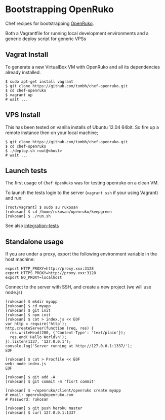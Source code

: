 # Bootstrapping OpenRuko

Chef recipes for bootstrapping [OpenRuko](https://github.com/openruko).

Both a Vagrantfile for running local development environments and a generic deploy script for generic VPSs

## Vagrat Install

To generate a new VirtualBox VM with OpenRuko and all its dependencies already installed.

```
$ sudo apt-get install vagrant
$ git clone https://github.com/tombh/chef-openruko.git
$ cd chef-openruko
$ vagrant up
# wait ...
```

## VPS Install

This has been tested on vanilla installs of Ubuntu 12.04 64bit. So fire up a remote instance then on your local machine;

```
$ git clone https://github.com/tombh/chef-openruko.git
$ cd chef-openruko
$ ./deploy.sh root@<host>
# wait ...
```

## Launch tests

The first usage of `Chef OpenRuko` was for testing openruko on a clean VM.

To launch the tests login to the server (`vagrant ssh` if your using Vagrant) and run:

```
[root/vagrant] $ sudo su rukosan
[rukosan] $ cd /home/rukosan/openruko/keepgreen
[rukosan] $ ./run.sh
```

See also [integration-tests](https://github.com/openruko/integration-tests)

## Standalone usage

If you are under a proxy, export the following environment variable in the host machine:

```
export HTTP_PROXY=http://proxy.xxx:3128
export HTTPS_PROXY=http://proxy.xxx:3128
export NO_PROXY=localhost
```

Connect to the server with SSH, and create a new project (we will use node.js)

```
[rukosan] $ mkdir myapp
[rukosan] $ cd myapp
[rukosan] $ git init
[rukosan] $ npm init
[rukosan] $ cat > index.js << EOF
var http = require('http');
http.createServer(function (req, res) {
  res.writeHead(200, {'Content-Type': 'text/plain'});
  res.end('Hello World\n');
}).listen(1337, '127.0.0.1');
console.log('Server running at http://127.0.0.1:1337/');
EOF

[rukosan] $ cat > Procfile << EOF
web: node index.js
EOF

[rukosan] $ git add -A
[rukosan] $ git commit -m 'fisrt commit'

[rukosan] $ ~/openruko/client/openruko create myapp
# email: openruko@openruko.com
# Password: rukosan

[rukosan] $ git push heroku master
[rukosan] $ curl 127.0.0.1:1337
```



